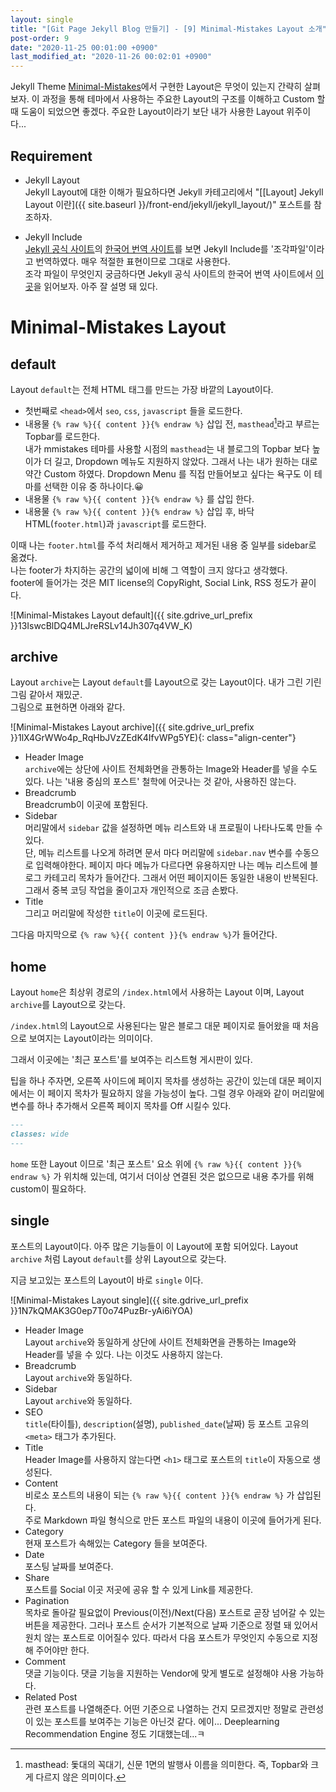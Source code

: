 ```yaml
---
layout: single
title: "[Git Page Jekyll Blog 만들기] - [9] Minimal-Mistakes Layout 소개"
post-order: 9
date: "2020-11-25 00:01:00 +0900"
last_modified_at: "2020-11-26 00:02:01 +0900"
---
```

Jekyll Theme [Minimal-Mistakes](https://github.com/mmistakes/minimal-mistakes)에서 구현한 Layout은 무엇이 있는지 간략히 살펴보자.
이 과정을 통해 테마에서 사용하는 주요한 Layout의 구조를 이해하고 Custom 할 때 도움이 되었으면 좋겠다.
<span class="md-monologue">주요한 Layout이라기 보단 내가 사용한 Layout 위주이다...</span>

## Requirement

* Jekyll Layout<br/>
    Jekyll Layout에 대한 이해가 필요하다면 Jekyll 카테고리에서 "[[Layout] Jekyll Layout 이란]({{ site.baseurl }}/front-end/jekyll/jekyll_layout/)" 포스트를 참조하자.

* Jekyll Include<br/>
    [Jekyll 공식 사이트](https://jekyllrb.com/)의 [한국어 번역 사이트](https://jekyllrb-ko.github.io/)를 보면 Jekyll Include를 '조각파일'이라고 번역하였다.
    매우 적절한 표현이므로 그대로 사용한다.<br/>
    조각 파일이 무엇인지 궁금하다면 Jekyll 공식 사이트의 한국어 번역 사이트에서 [이곳](https://jekyllrb-ko.github.io/docs/includes/)을 읽어보자.
    아주 잘 설명 돼 있다.

# Minimal-Mistakes Layout

## default

Layout `default`는 전체 HTML 태그를 만드는 가장 바깥의 Layout이다.

* 첫번째로 `<head>`에서 `seo`, `css`, `javascript` 들을 로드한다.
* 내용물 `{% raw %}{{ content }}{% endraw %}` 삽입 전, `masthead`[^masthead]라고 부르는 Topbar를 로드한다.<br/>
  내가 mmistakes 테마를 사용할 시점의 `masthead`는 내 블로그의 Topbar 보다 높이가 더 길고, Dropdown 메뉴도 지원하지 않았다.
  그래서 나는 내가 원하는 대로 약간 Custom 하였다.
  <span class="md-monologue">Dropdown Menu 를 직접 만들어보고 싶다는 욕구도 이 테마를 선택한 이유 중 하나이다.</span>😀
* 내용물 `{% raw %}{{ content }}{% endraw %}` 를 삽입 한다.
* 내용물 `{% raw %}{{ content }}{% endraw %}` 삽입 후, 바닥 HTML(`footer.html`)과 `javascript`를 로드한다.

이때 나는 `footer.html`를 주석 처리해서 제거하고 제거된 내용 중 일부를 sidebar로 옮겼다.<br/>
나는 footer가 차지하는 공간의 넓이에 비해 그 역할이 크지 않다고 생각했다.<br/>
<span class="md-monologue">footer에 들어가는 것은 MIT license의 CopyRight, Social Link, RSS 정도가 끝이다.</span>

![Minimal-Mistakes Layout default]({{ site.gdrive_url_prefix }}13IswcBlDQ4MLJreRSLv14Jh307q4VW_K)

## archive

Layout `archive`는 Layout `default`를 Layout으로 갖는 Layout이다.
<span class="md-monologue">내가 그린 기린 그림 같아서 재밌군.</span><br/>
그림으로 표현하면 아래와 같다.

![Minimal-Mistakes Layout archive]({{ site.gdrive_url_prefix }}1lX4GrWWo4p_RqHbJVzZEdK4IfvWPg5YE){: class="align-center"}

* Header Image<br/>
  `archive`에는 상단에 사이트 전체화면을 관통하는 Image와 Header를 넣을 수도 있다.
  <span class="md-monologue">나는 '내용 중심의 포스트' 철학에 어긋나는 것 같아, 사용하진 않는다.</span>
* Breadcrumb<br/>
  Breadcrumb이 이곳에 포함된다.
* Sidebar<br/>
  머리말에서 `sidebar` 값을 설정하면 메뉴 리스트와 내 프로필이 나타나도록 만들 수 있다.<br/>
  단, 메뉴 리스트를 나오게 하려면 문서 마다 머리말에 `sidebar.nav` 변수를 수동으로 입력해야한다.
  페이지 마다 메뉴가 다르다면 유용하지만 나는 메뉴 리스트에 블로그 카테고리 목차가 들어간다.
  그래서 어떤 페이지이든 동일한 내용이 반복된다. 그래서 중복 코딩 작업을 줄이고자 개인적으로 조금 손봤다.
* Title<br/>
  그리고 머리말에 작성한 `title`이 이곳에 로드된다.

그다음 마지막으로 `{% raw %}{{ content }}{% endraw %}`가 들어간다.

## home

Layout `home`은 최상위 경로의 `/index.html`에서 사용하는 Layout 이며, Layout `archive`를 Layout으로 갖는다.

`/index.html`의 Layout으로 사용된다는 말은 블로그 대문 페이지로 들어왔을 때 처음으로 보여지는 Layout이라는 의미이다.

그래서 이곳에는 '최근 포스트'를 보여주는 리스트형 게시판이 있다.

팁을 하나 주자면, 오른쪽 사이드에 페이지 목차를 생성하는 공간이 있는데 대문 페이지에서는 이 페이지 목차가 필요하지 않을 가능성이 높다.
그럴 경우 아래와 같이 머리말에 변수를 하나 추가해서 오른쪽 페이지 목차를 Off 시킬수 있다.

```markdown
---
classes: wide
---
```

`home` 또한 Layout 이므로 '최근 포스트' 요소 위에 `{% raw %}{{ content }}{% endraw %}` 가 위치해 있는데,
여기서 더이상 연결된 것은 없으므로 내용 추가를 위해 custom이 필요하다.

## single

포스트의 Layout이다. 아주 많은 기능들이 이 Layout에 포함 되어있다. Layout `archive` 처럼 Layout `default`를 상위 Layout으로 갖는다.

지금 보고있는 포스트의 Layout이 바로 `single` 이다.

![Minimal-Mistakes Layout single]({{ site.gdrive_url_prefix }}1N7kQMAK3G0ep7T0o74PuzBr-yAi6iYOA)

* Header Image<br/>
  Layout `archive`와 동일하게 상단에 사이트 전체화면을 관통하는 Image와 Header를 넣을 수 있다.
  <span class="md-monologue">나는 이것도 사용하지 않는다.</span>
* Breadcrumb<br/>
  Layout `archive`와 동일하다.
* Sidebar<br/>
  Layout `archive`와 동일하다.
* SEO<br/>
  `title`(타이틀), `description`(설명), `published_date`(날짜) 등 포스트 고유의 `<meta>` 태그가 추가된다.
* Title<br/>
  Header Image를 사용하지 않는다면 `<h1>` 태그로 포스트의 `title`이 자동으로 생성된다.
* Content<br/>
  비로소 포스트의 내용이 되는 `{% raw %}{{ content }}{% endraw %}` 가 삽입된다.<br/>
  주로 Markdown 파일 형식으로 만든 포스트 파일의 내용이 이곳에 들어가게 된다.
* Category<br/>
  현재 포스트가 속해있는 Category 들을 보여준다.
* Date<br/>
  포스팅 날짜를 보여준다.
* Share<br/>
  포스트를 Social 이곳 저곳에 공유 할 수 있게 Link를 제공한다.
* Pagination<br/>
  목차로 돌아갈 필요없이 Previous(이전)/Next(다음) 포스트로 곧장 넘어갈 수 있는 버튼을 제공한다.
  그러나 포스트 순서가 기본적으로 날짜 기준으로 정렬 돼 있어서 원치 않는 포스트로 이어질수 있다.
  따라서 다음 포스트가 무엇인지 수동으로 지정해 주어야만 한다.
* Comment<br/>
  댓글 기능이다. 댓글 기능을 지원하는 Vendor에 맞게 별도로 설정해야 사용 가능하다.
* Related Post<br/>
  관련 포스트를 나열해준다. 어떤 기준으로 나열하는 건지 모르겠지만 정말로 관련성이 있는 포스트를 보여주는 기능은 아닌것 같다.
  <span class="md-monologue">에이... Deeplearning Recommendation Engine 정도 기대했는데...ㅋ</span>

[^masthead]: masthead: 돛대의 꼭대기, 신문 1면의 발행사 이름을 의미한다. 즉, Topbar와 크게 다르지 않은 의미이다.
